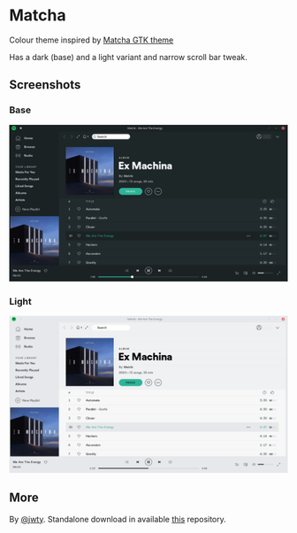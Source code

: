 # Matcha

Colour theme inspired by [Matcha GTK theme](https://github.com/vinceliuice/Matcha-gtk-theme)

Has a dark (base) and a light variant and narrow scroll bar tweak.

## Screenshots

### Base

![Matcha Dark themed Spotify screenshot](screenshot_dark.png)

### Light

![Matcha Light themed Spotify screenshot](screenshot_light.png)

## More

By [@jwty](https://github.com/jwty). Standalone download in available [this](https://github.com/jwty/Matcha-Spotify-Theme) repository.
